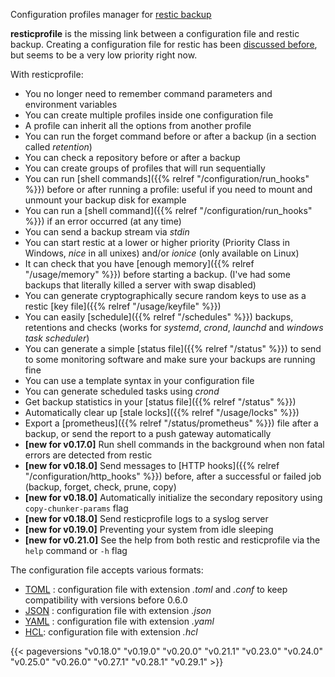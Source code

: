 

Configuration profiles manager for [restic backup](https://restic.net/)

**resticprofile** is the missing link between a configuration file and restic backup. Creating a configuration file for restic has been [discussed before](https://github.com/restic/restic/issues/16), but seems to be a very low priority right now.

With resticprofile:

* You no longer need to remember command parameters and environment variables
* You can create multiple profiles inside one configuration file
* A profile can inherit all the options from another profile
* You can run the forget command before or after a backup (in a section called *retention*)
* You can check a repository before or after a backup
* You can create groups of profiles that will run sequentially
* You can run [shell commands]({{% relref "/configuration/run_hooks" %}}) before or after running a profile: useful if you need to mount and unmount your backup disk for example
* You can run a [shell command]({{% relref "/configuration/run_hooks" %}}) if an error occurred (at any time)
* You can send a backup stream via _stdin_
* You can start restic at a lower or higher priority (Priority Class in Windows, *nice* in all unixes) and/or _ionice_ (only available on Linux)
* It can check that you have [enough memory]({{% relref "/usage/memory" %}}) before starting a backup. (I've had some backups that literally killed a server with swap disabled)
* You can generate cryptographically secure random keys to use as a restic [key file]({{% relref "/usage/keyfile" %}})
* You can easily [schedule]({{% relref "/schedules" %}}) backups, retentions and checks (works for *systemd*, *crond*, *launchd* and *windows task scheduler*)
* You can generate a simple [status file]({{% relref "/status" %}}) to send to some monitoring software and make sure your backups are running fine 
* You can use a template syntax in your configuration file
* You can generate scheduled tasks using *crond*
* Get backup statistics in your [status file]({{% relref "/status" %}})
* Automatically clear up [stale locks]({{% relref "/usage/locks" %}})
* Export a [prometheus]({{% relref "/status/prometheus" %}}) file after a backup, or send the report to a push gateway automatically
* **[new for v0.17.0]** Run shell commands in the background when non fatal errors are detected from restic
* **[new for v0.18.0]** Send messages to [HTTP hooks]({{% relref "/configuration/http_hooks" %}}) before, after a successful or failed job (backup, forget, check, prune, copy)
* **[new for v0.18.0]** Automatically initialize the secondary repository using `copy-chunker-params` flag
* **[new for v0.18.0]** Send resticprofile logs to a syslog server
* **[new for v0.19.0]** Preventing your system from idle sleeping
* **[new for v0.21.0]** See the help from both restic and resticprofile via the `help` command or `-h` flag

The configuration file accepts various formats:
* [TOML](https://github.com/toml-lang/toml) : configuration file with extension _.toml_ and _.conf_ to keep compatibility with versions before 0.6.0
* [JSON](https://en.wikipedia.org/wiki/JSON) : configuration file with extension _.json_
* [YAML](https://en.wikipedia.org/wiki/YAML) : configuration file with extension _.yaml_
* [HCL](https://github.com/hashicorp/hcl): configuration file with extension _.hcl_


{{< pageversions "v0.18.0" "v0.19.0" "v0.20.0" "v0.21.1" "v0.23.0" "v0.24.0" "v0.25.0" "v0.26.0" "v0.27.1" "v0.28.1" "v0.29.1" >}}
